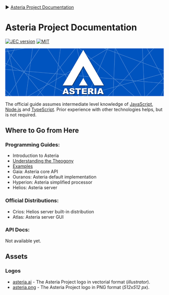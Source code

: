 :arrow_forward: [Asteria Project Documentation](https://github.com/asteria-project/asteria/blob/master/documentation/asteria-documentation.md)

# Asteria Project Documentation

[![JEC version](https://img.shields.io/badge/ASTERIA-1.0-%239966FF.svg)](https://github.com/asteria-project)
[![MIT](https://img.shields.io/github/license/mashape/apistatus.svg)](https://opensource.org/licenses/mit-license.php)

![Asteria Project Documentation](https://raw.githubusercontent.com/asteria-project/asteria/master/documentation/media/asteria-doc-banner.png)

The official guide assumes intermediate level knowledge of [JavaScript](https://developer.mozilla.org/en-US/docs/Web/JavaScript), [Node.js](https://nodejs.org/) and [TypeScript](https://www.typescriptlang.org/). Prior experience with other technologies helps, but is not required.

## Where to Go from Here

### Programming Guides:

- Introduction to Asteria
- [Understanding the Theogony](https://github.com/asteria-project/asteria/blob/master/documentation/understanding-the-theogony.md)
- [Examples](https://github.com/asteria-project/asteria/blob/master/documentation/examples.md)
- Gaia: Asteria core API 
- Ouranos: Asteria default implementation
- Hyperion: Asteria simplified processor
- Helios: Asteria server

### Official Distributions:

- Crios: Helios server built-in distribution
- Atlas: Asteria server GUI

### API Docs:

Not available yet.

## Assets

### Logos

- [asteria.ai](#) - The Asteria Project logo in vectorial format (_illustrator_).
- [asteria.png](#) - The Asteria Project logo in PNG format (_512x512 px_).
